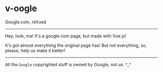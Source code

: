 # v-oogle
Google.com, reVued

-----

Hey, look, ma! It's a google.com page, but made with Vue.js!

It's got almost everything the original page has!
But not everything, so, please, help us make it better!


-----

All the `Google` copyrighted stuff is owned by Google, not us. ^_^
